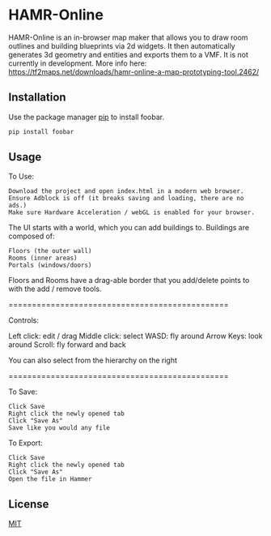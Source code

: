 # HAMR-Online

HAMR-Online is an in-browser map maker that allows you to draw room outlines and building blueprints via 2d widgets. It then automatically generates 3d geometry and entities and exports them to a VMF.
It is not currently in development.
More info here: https://tf2maps.net/downloads/hamr-online-a-map-prototyping-tool.2462/

## Installation

Use the package manager [pip](https://pip.pypa.io/en/stable/) to install foobar.

```bash
pip install foobar
```

## Usage

To Use:

    Download the project and open index.html in a modern web browser.
    Ensure Adblock is off (it breaks saving and loading, there are no ads.)
    Make sure Hardware Acceleration / webGL is enabled for your browser.

The UI starts with a world, which you can add buildings to.
Buildings are composed of:

    Floors (the outer wall)
    Rooms (inner areas)
    Portals (windows/doors)

Floors and Rooms have a drag-able border that you add/delete points to with the add / remove tools.

===============================================

Controls:

Left click: edit / drag
Middle click: select
WASD: fly around
Arrow Keys: look around
Scroll: fly forward and back

You can also select from the hierarchy on the right

===============================================

To Save:

    Click Save
    Right click the newly opened tab
    Click "Save As"
    Save like you would any file

To Export:

    Click Save
    Right click the newly opened tab
    Click "Save As"
    Open the file in Hammer

## License
[MIT](https://choosealicense.com/licenses/mit/)
